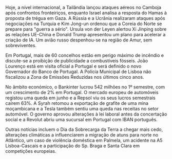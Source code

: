 Hoje, a nível internacional, a Tailândia lançou ataques aéreos no Camboja após confrontos fronteiriços, enquanto Israel analisa a resposta do Hamas à proposta de trégua em Gaza. A Rússia e a Ucrânia realizaram ataques após negociações na Turquia e Kim Jong-un ordenou que a Coreia do Norte se prepare para "guerra a sério". Ursula von der Leyen alertou Xi Jinping sobre as relações UE-China e Donald Trump apresentou um plano para acelerar a criação de IA. Um avião russo despenhou-se na região de Amur, sem sobreviventes.

Em Portugal, mais de 60 concelhos estão em perigo máximo de incêndio e discute-se a proibição de publicidade a combustíveis fósseis. João Lourenço está em visita oficial a Portugal e será definido o novo Governador do Banco de Portugal. A Polícia Municipal de Lisboa não fiscalizou a Zona de Emissões Reduzidas nos últimos cinco anos.

No âmbito económico, o Bankinter lucrou 542 milhões no 1º semestre, com um crescimento de 2% em Portugal. O mercado europeu de automóveis registou uma queda em junho e a Repsol viu os seus lucros semestrais caírem 63%. A Syrah retomou a exportação de grafite de uma mina moçambicana e a Tesla também sentiu uma queda nas receitas no setor automóvel. O governo aprovou alterações à lei laboral antes da concertação social e a Revolut abriu uma sucursal em Portugal com IBAN português.

Outras notícias incluem o Dia da Sobrecarga da Terra a chegar mais cedo, alterações climáticas a influenciarem a migração de atuns para norte no Atlântico, um caso de violência doméstica em Palmela, um acidente na A5 Lisboa-Cascais e a participação do Sp. Braga e Santa Clara em competições europeias.